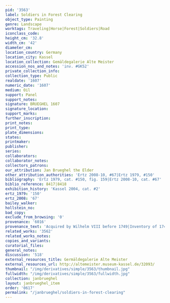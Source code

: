 ```yaml
---
pid: '3563'
label: Soldiers in Forest Clearing
object_type: Painting
genre: Landscape
worktags: Traveling|Horse|Forest|Soldiers|Road
iconclass_code:
height_cm: '32.8'
width_cm: '42'
diameter_cm:
location_country: Germany
location_city: Kassel
location_collection: Gemäldegalerie Alte Meister
accession_nos_and_notes: 'inv. #GK52'
private_collection_info:
collection_type: Public
realdate: '1607'
numeric_date: '1607'
medium: Oil
support: Panel
support_notes:
signature: BRUEGHEL 1607
signature_location:
support_marks:
further_inscription:
print_notes:
print_type:
plate_dimensions:
states:
printmaker:
publisher:
series:
collaborators:
collaborator_notes:
collectors_patrons:
our_attribution: Jan Brueghel the Elder
other_attribution_authorities: 'Ertz 2008-10, #67|Ertz 1979, #150'
bibliography: 'Ertz 1979, cat. #150, fig. 159|Ertz 2008-10, cat. #67'
biblio_reference: 8417|8418
exhibition_history: 'Kassel 2004, cat. #2'
ertz_1979: '150'
ertz_2008: '67'
bailey_walker:
hollstein_no:
bad_copy:
exclude_from_browsing: '0'
provenance: '6016'
provenance_text: 'Acquired by Wilhelm VIII before 1749|Inventory of 1749, #149'
related_works: '3562'
related_works_notes:
copies_and_variants:
curatorial_files:
general_notes:
discussion: '518'
external_resources_title: Germäldegalerie Alte Meister
external_resources_url: http://altemeister.museum-kassel.de/32093/
thumbnail: "/img/derivatives/simple/3563/thumbnail.jpg"
fullwidth: "/img/derivatives/simple/3563/fullwidth.jpg"
collection: janbrueghel
layout: janbrueghel_item
order: '0617'
permalink: "/janbrueghel/soldiers-in-forest-clearing"
---
```

